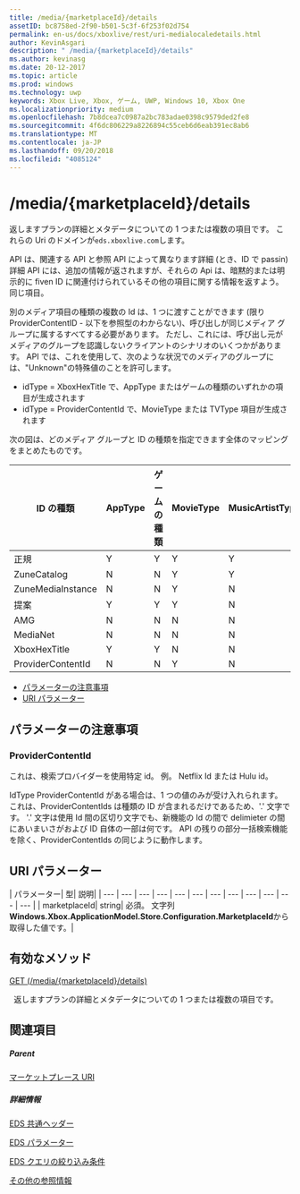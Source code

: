 ```yaml
---
title: /media/{marketplaceId}/details
assetID: bc8758ed-2f90-b501-5c3f-6f253f02d754
permalink: en-us/docs/xboxlive/rest/uri-medialocaledetails.html
author: KevinAsgari
description: " /media/{marketplaceId}/details"
ms.author: kevinasg
ms.date: 20-12-2017
ms.topic: article
ms.prod: windows
ms.technology: uwp
keywords: Xbox Live, Xbox, ゲーム, UWP, Windows 10, Xbox One
ms.localizationpriority: medium
ms.openlocfilehash: 7b8dcea7c0987a2bc783adae0398c9579ded2fe8
ms.sourcegitcommit: 4f6dc806229a8226894c55ceb6d6eab391ec8ab6
ms.translationtype: MT
ms.contentlocale: ja-JP
ms.lasthandoff: 09/20/2018
ms.locfileid: "4085124"
---
```

# <a name="mediamarketplaceiddetails"></a>/media/{marketplaceId}/details
返しますプランの詳細とメタデータについての 1 つまたは複数の項目です。 これらの Uri のドメインが`eds.xboxlive.com`します。
 
API は、関連する API と参照 API によって異なります詳細 (とき、ID で passin) 詳細 API には、追加の情報が返されますが、それらの Api は、暗黙的または明示的に fiven ID に関連付けられているその他の項目に関する情報を返すよう。同じ項目。
 
別のメディア項目の種類の複数の Id は、1 つに渡すことができます (限り ProviderContentID - 以下を参照型のわからない)、呼び出しが同じメディア グループに属するすべてする必要があります。 ただし、これには、呼び出し元がメディアのグループを認識しないクライアントのシナリオのいくつかがあります。 API では、これを使用して、次のような状況でのメディアのグループには、"Unknown"の特殊値のことを許可します。
 
   * idType = XboxHexTitle で、AppType またはゲームの種類のいずれかの項目が生成されます
   * idType = ProviderContentId で、MovieType または TVType 項目が生成されます
  
次の図は、どのメディア グループと ID の種類を指定できます全体のマッピングをまとめたものです。
 
| ID の種類| AppType| ゲームの種類| MovieType| MusicArtistType| MusicType| TVType| WebVideoType| Unknown| 
| --- | --- | --- | --- | --- | --- | --- | --- | --- | 
| 正規| Y| Y| Y| Y| Y| Y| Y| N| 
| ZuneCatalog| N| N| Y| Y| Y| Y| N| N| 
| ZuneMediaInstance| N| N| Y| N| Y| Y| N| N| 
| 提案| Y| Y| Y| N| Y| Y| N| N| 
| AMG| N| N| N| N| Y| N| N| N| 
| MediaNet| N| N| N| N| Y| N| N| N| 
| XboxHexTitle| Y| Y| N| N| N| N| N| Y| 
| ProviderContentId| N| N| Y| N| N| Y| N| Y| 
 
  * [パラメーターの注意事項](#ID4EEH)
  * [URI パラメーター](#ID4EUH)
 
<a id="ID4EEH"></a>

 
## <a name="parameter-notes"></a>パラメーターの注意事項
 
<a id="ID4EIH"></a>

 
### <a name="providercontentid"></a>ProviderContentId
 
これは、検索プロバイダーを使用特定 id。 例。 Netflix Id または Hulu id。
 
IdType ProviderContentId がある場合は、1 つの値のみが受け入れられます。 これは、ProviderContentIds は種類の ID が含まれるだけであるため、'.' 文字です。 '.' 文字は使用 Id 間の区切り文字でも、新機能の Id の間で delimieter の間にあいまいさがおよび ID 自体の一部は何です。 API の残りの部分一括検索機能を除く、ProviderContentIds の同じように動作します。
   
<a id="ID4EUH"></a>

 
## <a name="uri-parameters"></a>URI パラメーター
 
| パラメーター| 型| 説明| 
| --- | --- | --- | --- | --- | --- | --- | --- | --- | --- | --- | --- | 
| marketplaceId| string| 必須。 文字列<b>Windows.Xbox.ApplicationModel.Store.Configuration.MarketplaceId</b>から取得した値です。| 
  
<a id="ID4EWAAC"></a>

 
## <a name="valid-methods"></a>有効なメソッド

[GET (/media/{marketplaceId}/details)](uri-medialocaledetailsget.md)

&nbsp;&nbsp;返しますプランの詳細とメタデータについての 1 つまたは複数の項目です。 
 
<a id="ID4EABAC"></a>

 
## <a name="see-also"></a>関連項目
 
<a id="ID4ECBAC"></a>

 
##### <a name="parent"></a>Parent 

[マーケットプレース URI](atoc-reference-marketplace.md)

  
<a id="ID4EMBAC"></a>

 
##### <a name="further-information"></a>詳細情報 

[EDS 共通ヘッダー](../../additional/edscommonheaders.md)

 [EDS パラメーター](../../additional/edsparameters.md)

 [EDS クエリの絞り込み条件](../../additional/edsqueryrefiners.md)

 [その他の参照情報](../../additional/atoc-xboxlivews-reference-additional.md)

   